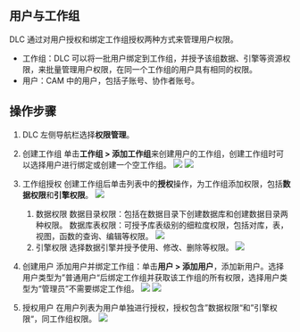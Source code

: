 ## 用户与工作组
DLC 通过对用户授权和绑定工作组授权两种方式来管理用户权限。
- 工作组：DLC 可以将一批用户绑定到工作组，并授予该组数据、引擎等资源权限，来批量管理用户权限，在同一个工作组的用户具有相同的权限。
- 用户：CAM 中的用户，包括子账号、协作者账号。

## 操作步骤
1. DLC 左侧导航栏选择**权限管理**。
2. 创建工作组
单击**工作组 > 添加工作组**来创建用户的工作组，创建工作组时可以选择用户进行绑定或创建一个空工作组。
![](https://qcloudimg.tencent-cloud.cn/raw/5f8a3e8abe206f26f16827e805a1e1f0.png)
![](https://qcloudimg.tencent-cloud.cn/raw/0cbe16c1ce39e5809c7a5894cf351c20.png)
3. 工作组授权
创建工作组后单击列表中的**授权**操作，为工作组添加权限，包括**数据权限**和**引擎权限**。
![](https://qcloudimg.tencent-cloud.cn/raw/e9e7fb62f4712bd96a6800bbed6221b3.png)
	1. 数据权限
数据目录权限：包括在数据目录下创建数据库和创建数据目录两种权限。
数据库表权限：可授予库表级别的细粒度权限，包括对库，表，视图，函数的查询、编辑等权限。
![](https://qcloudimg.tencent-cloud.cn/raw/e3d7d65288e73d457620f7825b6accae.png)
	2. 引擎权限
选择数据引擎并授予使用、修改、删除等权限。
![](https://qcloudimg.tencent-cloud.cn/raw/9d95c2c504247a5603b5894901278a02.png)

4. 创建用户
添加用户并绑定工作组：单击**用户 > 添加用户**，添加新用户。选择用户类型为”普通用户“后绑定工作组并获取该工作组的所有权限，选择用户类型为“管理员”不需要绑定工作组。
![](https://qcloudimg.tencent-cloud.cn/raw/412c6d544d3954e7f763a9ad62576741.png)
![](https://qcloudimg.tencent-cloud.cn/raw/839ebb3cb6555ed3b1520f3a3725d4ce.png)
5. 授权用户
在用户列表为用户单独进行授权，授权包含”数据权限“和”引擎权限“，同工作组权限。
![](https://qcloudimg.tencent-cloud.cn/raw/11a1edcabe9773ed546ca364aff396e1.png)
